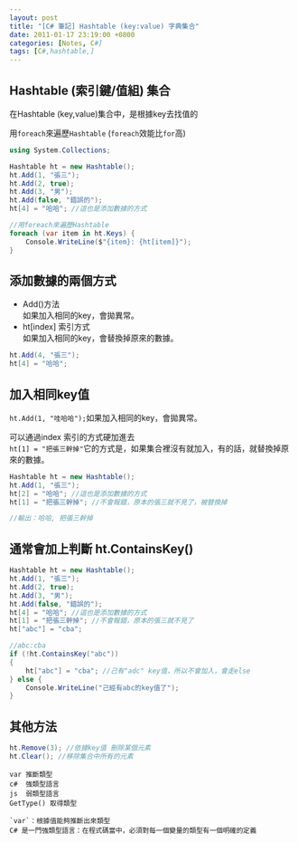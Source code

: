 ```yaml
---
layout: post
title: "[C# 筆記] Hashtable (key:value) 字典集合"
date: 2011-01-17 23:19:00 +0800
categories: [Notes, C#]
tags: [C#,hashtable,]
---
```


## Hashtable (索引鍵/值組) 集合

在Hashtable (key,value)集合中，是根據key去找值的  

用`foreach`來遍歷`Hashtable` (`foreach`效能比`for`高)  
```c#
using System.Collections;

Hashtable ht = new Hashtable();
ht.Add(1, "張三");
ht.Add(2, true);
ht.Add(3, "男");
ht.Add(false, "錯誤的");
ht[4] = "哈哈"; //這也是添加數據的方式

//用foreach來遍歷Hashtable
foreach (var item in ht.Keys) {
    Console.WriteLine($"{item}: {ht[item]}");
}
```
## 添加數據的兩個方式
- Add()方法  
如果加入相同的key，會拋異常。  
- ht[index] 索引方式  
如果加入相同的key，會替換掉原來的數據。  

```c#
ht.Add(4, "張三");  
ht[4] = "哈哈";
```

## 加入相同key值 
`ht.Add(1, "哇哈哈");`如果加入相同的key，會拋異常。   
  
可以通過index 索引的方式硬加進去  
`ht[1] = "把張三幹掉"`它的方式是，如果集合裡沒有就加入，有的話，就替換掉原來的數據。    
```c#
Hashtable ht = new Hashtable();
ht.Add(1, "張三");
ht[2] = "哈哈"; //這也是添加數據的方式
ht[1] = "把張三幹掉"; //不會報錯，原本的張三就不見了，被替換掉

//輸出：哈哈, 把張三幹掉
```

## 通常會加上判斷 ht.ContainsKey()
```c#
Hashtable ht = new Hashtable();
ht.Add(1, "張三");
ht.Add(2, true);
ht.Add(3, "男");
ht.Add(false, "錯誤的");
ht[4] = "哈哈"; //這也是添加數據的方式
ht[1] = "把張三幹掉"; //不會報錯，原本的張三就不見了
ht["abc"] = "cba"; 

//abc:cba
if (!ht.ContainsKey("abc"))
{
    ht["abc"] = "cba"; //己有"adc" key值，所以不會加入，會走else
} else {
    Console.WriteLine("己經有abc的key值了");
}
```
## 其他方法
```c#
ht.Remove(3); //依據key值 刪除某個元素
ht.Clear(); //移除集合中所有的元素
```


```text
var 推斷類型
c#  強類型語言
js  弱類型語言
GetType() 取得類型

`var`：根據值能夠推斷出來類型
C# 是一門強類型語言：在程式碼當中，必須對每一個變量的類型有一個明確的定義
```